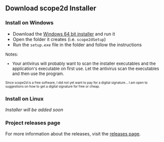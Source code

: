 ## Download scope2d Installer

### Install on Windows

- Download the [Windows 64 bit installer](https://github.com/bilgilid/scope2d/releases/download/1.0.2/scope2dSetup_1.0.2.exe) and run it
- Open the folder it creates (i.e. `scope2dSetup`)
- Run the `setup.exe` file in the folder and follow the instructions

<font size = "2">
Notes:
<ul>
<li>
Your antivirus will probably want to scan the installer executables and the application's executable on first use. Let the antivirus scan the executables and then use the program. 
</li>
</ul>
</font>

<font size = "1">Since scope2d is a free software, I did not yet want to pay for a digital signature... I am open to suggestions on how to get a digital signature for free or cheap.</font>

### Install on Linux

*Installer will be added soon*

### Project releases page

For more information about the releases, visit the [releases page](https://github.com/bilgilid/scope2d/releases).
